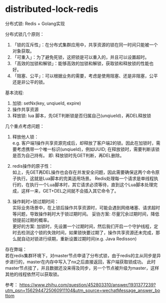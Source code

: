 # distributed-lock-redis

分布式锁: Redis + Golang实现

分布式锁几个原则：
1. 「锁的互斥性」：在分布式集群应用中，共享资源的锁在同一时间只能被一个对象获取。
2. 「可重入」：为了避免死锁，这把锁是可以重入的，并且可以设置超时。
3. 「高效的加锁和解锁」：能够高效的加锁和解锁，获取锁和释放锁的性能也好。
4. 「阻塞、公平」：可以根据业务的需要，考虑是使用阻塞、还是非阻塞，公平还是非公平的锁。


基本流程:
1. 加锁: setNx(key, unqiueId, expire)
2. 操作共享资源
3. 释放锁: lua 脚本，先GET判断锁是否归属自己(unqiueId)，再DEL释放锁


几个重点考虑问题：
1. 释放他人锁：  
e.g. 客户端1操作共享资源完成后，却释放了客户端2的锁。因此在加锁时，需要考虑携带一个唯一标识(unqiueId)，例如UUID; 在释放锁时，需要判断该锁是否为自己持有。
即: 释放锁时先GET判断，再DEL删除。

2. redis操作的原子性：   
如上，先GET再DEL操作也会存在并发安全问题，因此需要确保这两个命令原子执行。这就是Lua脚本的完美适用场景。
Redis处理每一个请求是单线程执行的，在执行一个Lua脚本时，其它请求必须等待，直到这个Lua脚本处理完成，这样一来，GET+DEL之间就不会插入其它命令了。

3. 操作耗时>锁过期时间：   
实际业务场景中，在上锁后操作共享资源时，可能会遇到网络堵塞、请求超时等问题，导致操作耗时大于锁过期时间。
妥协方案: 尽量冗余过期时间，降低锁提前过期的概率。   
更好的方案: 加锁时，先设置一个过期时间，然后我们开启一个守护线程，定时去检测这个锁的失效时间，如果锁快要过期了，操作共享资源还未完成，那么就自动对锁进行续期，重新设置过期时间(e.g. Java Redisson)

存在弊端：  
若在redis集群环境下，对master节点申请了分布式锁，由于redis的主从同步是异步进行的，master在内存中写入了nx之后直接返回，客户端获取锁成功。
此时master节点挂了，并且数据还没来得及同步，另一个节点被升级为master，这样其他的线程依然可以获取锁。

参考： https://www.zhihu.com/question/452803310/answer/1931377239?utm_psn=1562944725060911104&utm_source=wechatMessage_answer_bottom 
